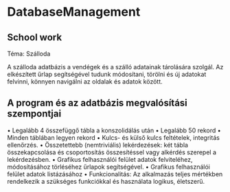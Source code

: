 # DatabaseManagement
## School work

Téma: Szálloda

A szálloda adatbázis a vendégek és a szálló adatainak tárolására szolgál. 
Az elkészített űrlap segítségével tudunk módosítani, törölni és új adatokat felvinni, könnyen navigálni az oldalak és adatok között.

## A program és az adatbázis megvalósítási szempontjai

•	Legalább 4 összefüggő tábla a konszolidálás után
•	Legalább 50 rekord 
•	Minden táblában legyen rekord
•	Kulcs- és külső kulcs feltételek, integritás ellenőrzés.
•	Összetettebb (nemtriviális) lekérdezések:
    két tábla összekapcsolása és csoportosítás összesítéssel vagy alkérdés szerepel a lekérdezésben.
•	Grafikus felhasználói felület adatok felviteléhez, módosításához törléséhez űrlapok segítségével.
•	Grafikus felhasználói felület adatok listázásához
•	Funkcionalitás:
    Az alkalmazás teljes mértékben rendelkezik a szükséges funkciókkal és használata logikus, életszerű.

